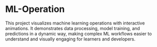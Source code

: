 # ML-Operation
This project visualizes machine learning operations with interactive animations. It demonstrates data processing, model training, and predictions in a dynamic way, making complex ML workflows easier to understand and visually engaging for learners and developers.
